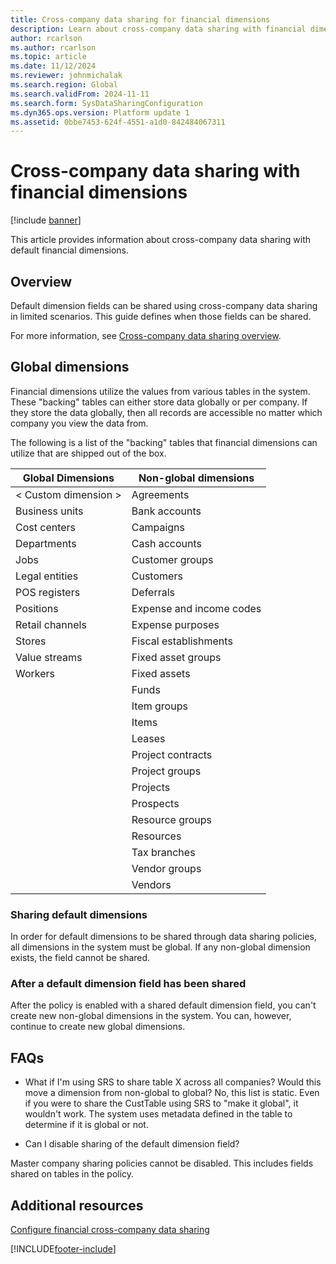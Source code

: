 ```yaml
---
title: Cross-company data sharing for financial dimensions
description: Learn about cross-company data sharing with financial dimensions.
author: rcarlson
ms.author: rcarlson
ms.topic: article
ms.date: 11/12/2024
ms.reviewer: johnmichalak
ms.search.region: Global
ms.search.validFrom: 2024-11-11
ms.search.form: SysDataSharingConfiguration
ms.dyn365.ops.version: Platform update 1
ms.assetid: 0bbe7453-624f-4551-a1d0-842484067311
---
```


# Cross-company data sharing with financial dimensions

[!include [banner](../includes/banner.md)]

This article provides information about cross-company data sharing with default financial dimensions.  

## Overview

Default dimension fields can be shared using cross-company data sharing in limited scenarios. This guide defines when those fields can be shared.

For more information, see [Cross-company data sharing overview](/srs-overview).

## Global dimensions

Financial dimensions utilize the values from various tables in the system. These \"backing\" tables can either store data globally or per company. If they store the data globally, then all records are
accessible no matter which company you view the data from.

The following is a list of the \"backing\" tables that financial dimensions can utilize that are shipped out of the box.

  |Global Dimensions       | Non-global dimensions |
  |------------------------| ----------------------|
  | \< Custom dimension \> | Agreements            |
  | Business units         | Bank accounts         |
  | Cost centers           | Campaigns             |
  | Departments            | Cash accounts         |
  | Jobs                   | Customer groups       |
  | Legal entities         | Customers             |
  | POS registers          | Deferrals             |
  | Positions              | Expense and income codes |
  | Retail channels        | Expense purposes |
  | Stores                 | Fiscal establishments |
  | Value streams          | Fixed asset groups    |
  | Workers                | Fixed assets          |
  |                        | Funds                 |
  |                        | Item groups           |
  |                        | Items                 |
  |                        | Leases                |
  |                        | Project contracts     |
  |                        | Project groups        |
  |                        | Projects              |
  |                        | Prospects             |
  |                        | Resource groups       |
  |                        | Resources             |
  |                        | Tax branches          |
  |                        | Vendor groups         |
  |                        | Vendors               |

### Sharing default dimensions

In order for default dimensions to be shared through data sharing policies, all dimensions in the system must be global. If any non-global dimension exists, the field cannot be shared.

### After a default dimension field has been shared

After the policy is enabled with a shared default dimension field, you can't create new non-global dimensions in the system. You can, however, continue to create new global dimensions.

## FAQs

 - What if I'm using SRS to share table X across all companies? Would this move a dimension from non-global to global?
No, this list is static. Even if you were to share the CustTable using SRS to \"make it global\", it wouldn\'t work. The system uses metadata defined in the table to determine if it is global or not.

 - Can I disable sharing of the default dimension field?

Master company sharing policies cannot be disabled. This includes fields shared on tables in the policy.

## Additional resources

[Configure financial cross-company data sharing](../data-entities/tasks/configure-financial-cross-company-data-sharing.md)





[!INCLUDE[footer-include](../../../includes/footer-banner.md)]

